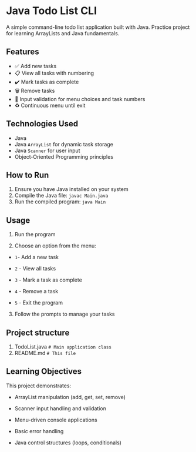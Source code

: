 # Java Todo List CLI

A simple command-line todo list application built with Java. Practice project for learning ArrayLists and Java fundamentals.

## Features

- ✅ Add new tasks
- 📋 View all tasks with numbering
- ✔️ Mark tasks as complete
- 🗑️ Remove tasks
- 🔢 Input validation for menu choices and task numbers
- ♻️ Continuous menu until exit

## Technologies Used

- Java
- Java `ArrayList` for dynamic task storage
- Java `Scanner` for user input
- Object-Oriented Programming principles

## How to Run


1. Ensure you have Java installed on your system
2. Compile the Java file: `javac Main.java`
3. Run the compiled program: `java Main`

## Usage

1. Run the program

2. Choose an option from the menu:

* `1`- Add a new task

* `2` - View all tasks

* `3` - Mark a task as complete

* `4` - Remove a task

* `5` - Exit the program

3. Follow the prompts to manage your tasks

## Project structure
1. TodoList.java     `# Main application class`
2. README.md         `# This file`

## Learning Objectives

This project demonstrates:

* ArrayList manipulation (add, get, set, remove)

* Scanner input handling and validation

* Menu-driven console applications

* Basic error handling

* Java control structures (loops, conditionals)
